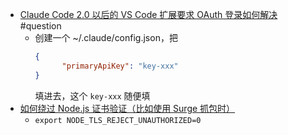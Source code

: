 - [Claude Code 2.0 以后的 VS Code 扩展要求 OAuth 登录如何解决](https://x.com/randyloop/status/1972939539548434811) #question
	- 创建一个 ~/.claude/config.json，把
	  ```json
	  {
	        "primaryApiKey": "key-xxx"  
	  }
	  ```
	  填进去，这个 `key-xxx` 随便填
- [如何绕过 Node.js 证书验证（比如使用 Surge 抓包时）](https://lobehub.com/docs/self-hosting/faq/proxy-with-unable-to-verify-leaf-signature)
	- `export NODE_TLS_REJECT_UNAUTHORIZED=0`